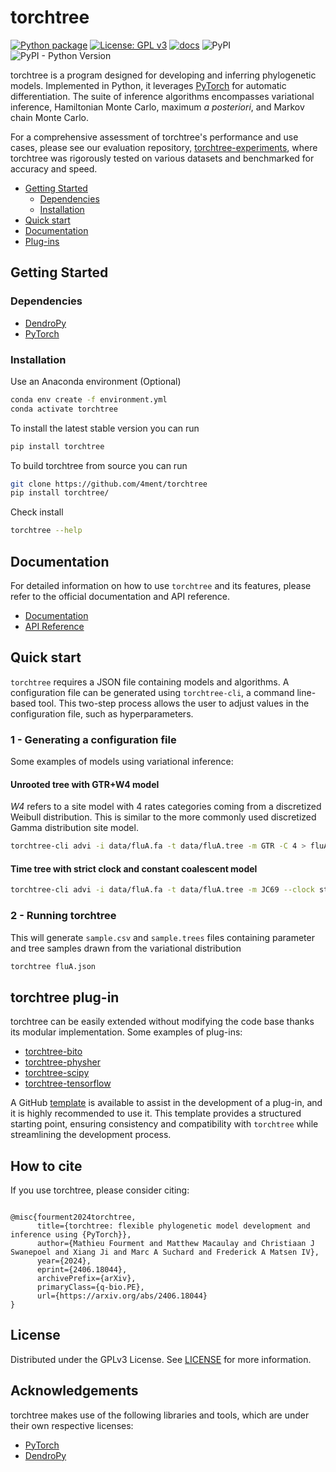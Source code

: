 # torchtree

[![Python package](https://github.com/4ment/torchtree/actions/workflows/python-package.yml/badge.svg)](https://github.com/4ment/torchtree/actions/workflows/python-package.yml)
[![License: GPL v3](https://img.shields.io/badge/License-GPLv3-blue.svg)](https://www.gnu.org/licenses/gpl-3.0)
[![docs](https://github.com/4ment/torchtree/actions/workflows/publish_documentation.yml/badge.svg)](https://github.com/4ment/torchtree/actions/workflows/publish_documentation.yml)
![PyPI](https://img.shields.io/pypi/v/torchtree)
![PyPI - Python Version](https://img.shields.io/pypi/pyversions/torchtree)


torchtree is a program designed for developing and inferring phylogenetic models. Implemented in Python, it leverages [PyTorch] for automatic differentiation. The suite of inference algorithms encompasses variational inference, Hamiltonian Monte Carlo, maximum *a posteriori*, and Markov chain Monte Carlo.

For a comprehensive assessment of torchtree's performance and use cases, please see our evaluation repository, [torchtree-experiments](https://github.com/4ment/torchtree-experiments), where torchtree was rigorously tested on various datasets and benchmarked for accuracy and speed.


- [Getting Started](#getting-started)
  - [Dependencies](#dependencies)
  - [Installation](#installation)
- [Quick start](#quick-start)
- [Documentation](#documentation)
- [Plug-ins](#torchtree-plug-in)

## Getting Started

### Dependencies
 - [DendroPy]
 - [PyTorch]

 ### Installation
Use an Anaconda environment (Optional)
```bash
conda env create -f environment.yml
conda activate torchtree
```

To install the latest stable version you can run
```bash
pip install torchtree
```

To build torchtree from source you can run
```bash
git clone https://github.com/4ment/torchtree
pip install torchtree/
```

Check install
```bash
torchtree --help
```

## Documentation
For detailed information on how to use `torchtree` and its features, please refer to the official documentation and API reference.
 - [Documentation](https://4ment.github.io/torchtree)
 - [API Reference](https://4ment.github.io/torchtree/autoapi/torchtree/index.html)

## Quick start
`torchtree` requires a JSON file containing models and algorithms. A configuration file can be generated using `torchtree-cli`, a command line-based tool. This two-step process allows the user to adjust values in the configuration file, such as hyperparameters.

### 1 - Generating a configuration file
Some examples of models using variational inference:

#### Unrooted tree with GTR+W4 model
*W4* refers to a site model with 4 rates categories coming from a discretized Weibull distribution. This is similar to the more commonly used discretized Gamma distribution site model.

```bash
torchtree-cli advi -i data/fluA.fa -t data/fluA.tree -m GTR -C 4 > fluA.json
```

#### Time tree with strict clock and constant coalescent model
```bash
torchtree-cli advi -i data/fluA.fa -t data/fluA.tree -m JC69 --clock strict --coalescent constant > fluA.json
```

### 2 - Running torchtree
This will generate `sample.csv` and `sample.trees` files containing parameter and tree samples drawn from the variational distribution
```bash
torchtree fluA.json
```

## torchtree plug-in
torchtree can be easily extended without modifying the code base thanks its modular implementation. Some examples of plug-ins:

- [torchtree-bito]
- [torchtree-physher]
- [torchtree-scipy]
- [torchtree-tensorflow]

A GitHub [template](https://github.com/4ment/torchtree-plugin-template) is available to assist in the development of a plug-in, and it is highly recommended to use it. This template provides a structured starting point, ensuring consistency and compatibility with `torchtree` while streamlining the development process.

## How to cite

If you use torchtree, please consider citing:

```

@misc{fourment2024torchtree,
      title={torchtree: flexible phylogenetic model development and inference using {PyTorch}}, 
      author={Mathieu Fourment and Matthew Macaulay and Christiaan J Swanepoel and Xiang Ji and Marc A Suchard and Frederick A Matsen IV},
      year={2024},
      eprint={2406.18044},
      archivePrefix={arXiv},
      primaryClass={q-bio.PE},
      url={https://arxiv.org/abs/2406.18044}
}
```

## License

Distributed under the GPLv3 License. See [LICENSE](LICENSE) for more information.

## Acknowledgements

torchtree makes use of the following libraries and tools, which are under their own respective licenses:

 - [PyTorch]
 - [DendroPy]

[DendroPy]: https://github.com/jeetsukumaran/DendroPy
[PyTorch]: https://pytorch.org
[torchtree-bito]: https://github.com/4ment/torchtree-bito
[torchtree-physher]: https://github.com/4ment/torchtree-physher
[torchtree-scipy]: https://github.com/4ment/torchtree-scipy
[torchtree-tensorflow]: https://github.com/4ment/torchtree-tensorflow